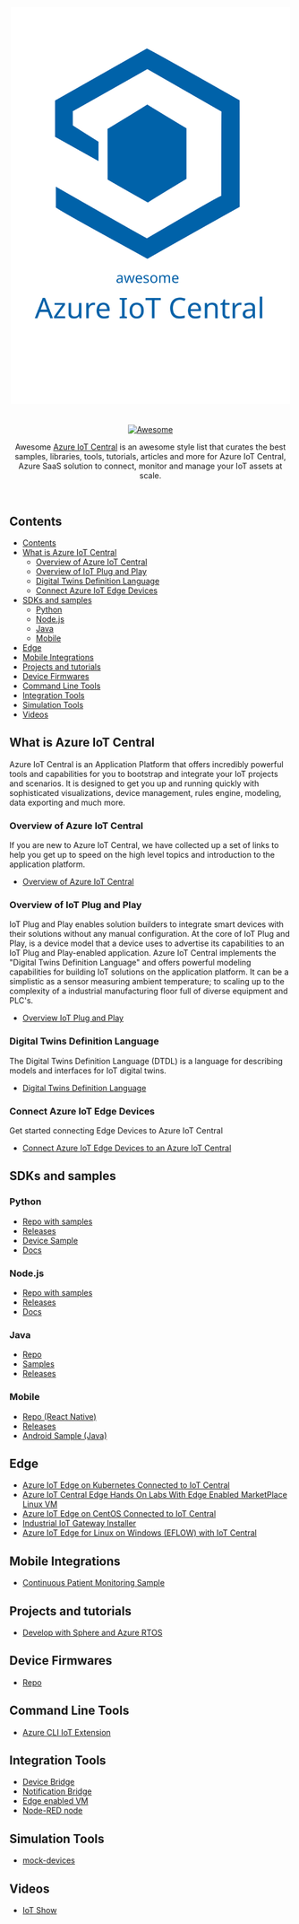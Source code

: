 <div align="center">
	<div>
		<img width="500" src="logo.svg" alt="Awesome Node.js">
	</div>
	<br>
	<br>
	<a href="https://awesome.re">
		<img src="https://awesome.re/badge-flat2.svg" alt="Awesome">
	</a>
	<br>
	<p>
    Awesome <a href="https://azure.microsoft.com/en-in/services/iot-central/">Azure IoT Central</a> is an awesome style list that curates the best samples, libraries, tools, tutorials, articles and more for Azure IoT Central, Azure SaaS solution to connect, monitor and manage your IoT assets at scale.
	</p>
	<br>
</div>

## Contents
- [Contents](#contents)
- [What is Azure IoT Central](#what-is-azure-iot-central)
  - [Overview of Azure IoT Central](#overview-of-azure-iot-central)
  - [Overview of IoT Plug and Play](#overview-of-iot-plug-and-play)
  - [Digital Twins Definition Language](#digital-twins-definition-language)
  - [Connect Azure IoT Edge Devices](#connect-azure-iot-edge-devices)
- [SDKs and samples](#sdks-and-samples)
  - [Python](#python)
  - [Node.js](#nodejs)
  - [Java](#java)
  - [Mobile](#mobile)
- [Edge](#edge)
- [Mobile Integrations](#mobile-integrations)
- [Projects and tutorials](#projects-and-tutorials)
- [Device Firmwares](#device-firmwares)
- [Command Line Tools](#command-line-tools)
- [Integration Tools](#integration-tools)
- [Simulation Tools](#simulation-tools)
- [Videos](#videos)

## What is Azure IoT Central
Azure IoT Central is an Application Platform that offers incredibly powerful tools and capabilities for you to bootstrap and integrate your IoT projects and scenarios. It is designed to get you up and running quickly with sophisticated visualizations, device management, rules engine, modeling, data exporting and much more.
### Overview of Azure IoT Central
If you are new to Azure IoT Central, we have collected up a set of links to help you get up to speed on the high level topics and introduction to the application platform.
- [Overview of Azure IoT Central](https://docs.microsoft.com/en-us/azure/iot-central/core/overview-iot-central)
### Overview of IoT Plug and Play
IoT Plug and Play enables solution builders to integrate smart devices with their solutions without any manual configuration. At the core of IoT Plug and Play, is a device model that a device uses to advertise its capabilities to an IoT Plug and Play-enabled application. Azure IoT Central implements the "Digital Twins Definition Language" and offers powerful modeling capabilities for building IoT solutions on the application platform. It can be a simplistic as a sensor measuring ambient temperature; to scaling up to the complexity of a industrial manufacturing floor full of diverse equipment and PLC's.
- [Overview IoT Plug and Play](https://docs.microsoft.com/en-us/azure/iot-pnp/overview-iot-plug-and-play)
### Digital Twins Definition Language
The Digital Twins Definition Language (DTDL) is a language for describing models and interfaces for IoT digital twins.
- [Digital Twins Definition Language](https://github.com/Azure/opendigitaltwins-dtdl)
### Connect Azure IoT Edge Devices
Get started connecting Edge Devices to Azure IoT Central
- [Connect Azure IoT Edge Devices to an Azure IoT Central](https://docs.microsoft.com/en-us/azure/iot-central/core/concepts-iot-edge)
## SDKs and samples
### Python
- [Repo with samples](https://github.com/iot-for-all/iotc-python-client)
- [Releases](https://pypi.org/project/iotc/)
- [Device Sample](https://github.com/iot-for-all/Iot_Central_Python_Sample)
- [Docs](https://docs.microsoft.com/en-us/azure/iot-central/core/tutorial-connect-device-python)
### Node.js
- [Repo with samples](https://github.com/lucadruda/iotc-nodejs-device-client)
- [Releases](https://www.npmjs.com/package/azure-iotcentral-device-client)
- [Docs](https://docs.microsoft.com/en-us/azure/iot-central/core/tutorial-connect-device-nodejs)
### Java
- [Repo](https://github.com/lucadruda/iotc-java-device-client)
- [Samples](https://github.com/lucadruda/iotc-samples/tree/master/java)
- [Releases](https://search.maven.org/artifact/com.github.lucadruda/iotc-java-device-client)
### Mobile
- [Repo (React Native)](https://github.com/lucadruda/iotc-react-native-device-client)
- [Releases](https://www.npmjs.com/package/react-native-azure-iotcentral-client)
- [Android Sample (Java)](https://github.com/Azure/iotc-android-sample)
## Edge
- [Azure IoT Edge on Kubernetes Connected to IoT Central](https://microsoft.github.io/iotedge-k8s-doc/examples/iotcentraltutorial.html)
- [Azure IoT Central Edge Hands On Labs With Edge Enabled MarketPlace Linux VM](https://github.com/rangv/azureiotcentraledgelinux)
- [Azure IoT Edge on CentOS Connected to IoT Central](https://rangv.github.io/azureiotedgewithcentralcentos/)
- [Industrial IoT Gateway Installer](https://github.com/Azure/Industrial-IoT-Gateway-Installer)
- [Azure IoT Edge for Linux on Windows (EFLOW) with IoT Central](https://github.com/rangv/AzureIoTCentralEFlow)
## Mobile Integrations
- [Continuous Patient Monitoring Sample](https://github.com/iot-for-all/iotc-cpm-sample)
## Projects and tutorials
- [Develop with Sphere and Azure RTOS](https://docs.microsoft.com/en-us/learn/modules/develop-secure-iot-solutions-azure-sphere-iot-central/)
## Device Firmwares
- [Repo](https://github.com/Azure/iot-central-firmware)
## Command Line Tools
- [Azure CLI IoT Extension](https://github.com/Azure/azure-iot-cli-extension#microsoft-azure-iot-extension-for-azure-cli)
## Integration Tools
- [Device Bridge](https://github.com/Azure/iotc-device-bridge)
- [Notification Bridge](https://github.com/lucadruda/iotc-notification-bridge)
- [Edge enabled VM](https://github.com/iot-for-all/iotc-edgemodule-vm-deploy)
- [Node-RED node](https://flows.nodered.org/node/node-red-contrib-azure-iot-device)
## Simulation Tools
- [mock-devices](https://github.com/codetunez/mock-devices)
## Videos
- [IoT Show](https://aka.ms/iotshow)
